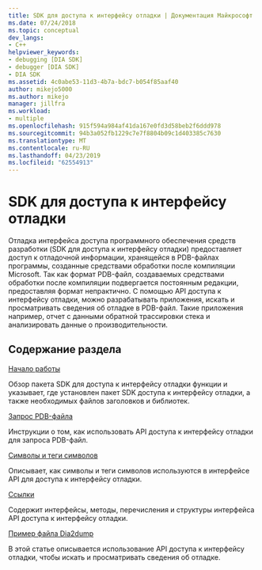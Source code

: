 ```yaml
---
title: SDK для доступа к интерфейсу отладки | Документация Майкрософт
ms.date: 07/24/2018
ms.topic: conceptual
dev_langs:
- C++
helpviewer_keywords:
- debugging [DIA SDK]
- debugger [DIA SDK]
- DIA SDK
ms.assetid: 4c0abe53-11d3-4b7a-bdc7-b054f85aaf40
author: mikejo5000
ms.author: mikejo
manager: jillfra
ms.workload:
- multiple
ms.openlocfilehash: 915f594a984af41da167e0fd3d58beb2f6ddd978
ms.sourcegitcommit: 94b3a052fb1229c7e7f8804b09c1d403385c7630
ms.translationtype: MT
ms.contentlocale: ru-RU
ms.lasthandoff: 04/23/2019
ms.locfileid: "62554913"
---
```

# <a name="debug-interface-access-sdk"></a>SDK для доступа к интерфейсу отладки

Отладка интерфейса доступа программного обеспечения средств разработки (SDK для доступа к интерфейсу отладки) предоставляет доступ к отладочной информации, хранящейся в PDB-файлах программы, созданные средствами обработки после компиляции Microsoft. Так как формат PDB-файл, создаваемых средствами обработки после компиляции подвергается постоянным редакции, предоставляя формат непрактично. С помощью API доступа к интерфейсу отладки, можно разрабатывать приложения, искать и просматривать сведения об отладке в PDB-файл. Такие приложения например, отчет с данными обратной трассировки стека и анализировать данные о производительности.

## <a name="in-this-section"></a>Содержание раздела

[Начало работы](../../debugger/debug-interface-access/getting-started-debug-interface-access-sdk.md)

Обзор пакета SDK для доступа к интерфейсу отладки функции и указывает, где установлен пакет SDK доступа к интерфейсу отладки, а также необходимых файлов заголовков и библиотек.

[Запрос PDB-файла](../../debugger/debug-interface-access/querying-the-dot-pdb-file.md)

Инструкции о том, как использовать API доступа к интерфейсу отладки для запроса PDB-файл.

[Символы и теги символов](../../debugger/debug-interface-access/symbols-and-symbol-tags.md)

Описывает, как символы и теги символов используются в интерфейсе API для доступа к интерфейсу отладки.

[Ссылки](../../debugger/debug-interface-access/debug-interface-access-sdk-reference.md)

Содержит интерфейсы, методы, перечисления и структуры интерфейса API доступа к интерфейсу отладки.

[Пример файла Dia2dump](../../debugger/debug-interface-access/dia2dump-sample.md)

В этой статье описывается использование API доступа к интерфейсу отладки, чтобы искать и просматривать сведения об отладке.
